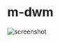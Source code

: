 # m-dwm


![screenshot](https://github.com/M-Atkins/m-dwm/assets/43812266/8d574d04-350a-4f1b-9b61-f4ac87025221)
